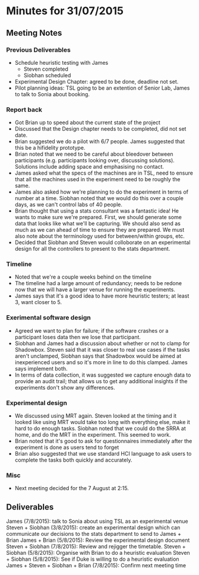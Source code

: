 # Minutes for 31/07/2015

## Meeting Notes

### Previous Deliverables

- Schedule heuristic testing with James
    - Steven completed
    - Siobhan scheduled
- Experimental Design Chapter: agreed to be done, deadline not set.
- Pilot planning ideas: TSL going to be an extention of Senior Lab, James to talk to Sonia about booking.

### Report back
- Got Brian up to speed about the current state of the project
- Discussed that the Design chapter needs to be completed, did not set date.
- Brian suggested we do a pilot with 6/7 people. James suggested that this be a hifidelity prototype. 
- Brian noted that we need to be careful about bleedover between participants (e.g. participants looking over, discussing solutions). Solutions include adding space and emphasising no contact. 
- James asked what the specs of the machines are in TSL, need to ensure that all the machines used in the experiment need to be roughly the same.
- James also asked how we're planning to do the experiment in terms of number at a time. Siobhan noted that we would do this over a couple days, as we can't control labs of 40 people.
- Brian thought that using a stats consultant was a fantastic idea! He wants to make sure we're prepared. First, we should generate some data that looks like what we'll be capturing. We should also send as much as we can ahead of time to ensure they are prepared. We must also note about the terminology used for between/within groups, etc.
- Decided that Siobhan and Steven would colloborate on an experimental design for all the controllers to present to the stats department.

### Timeline
- Noted that we're a couple weeks behind on the timeline
- The timeline had a large amount of redundancy; needs to be redone now that we will have a larger venue for running the experiments.
- James says that it's a good idea to have more heuristic testers; at least 3, want closer to 5.

### Exerimental software design
- Agreed we want to plan for failure; if the software crashes or a participant loses data then we lose that participant.
- Siobhan and James had a discussion about whether or not to clamp for Shadowbox. Steven said that it was closer to real use cases if the tasks aren't unclamped, Siobhan says that Shadowbox would be aimed at inexperienced users and so it's more in line to do this clamped. James says implement both.
- In terms of data collection, it was suggested we capture enough data to provide an audit trail; that allows us to get any additional insights if the experiments don't show any differences.

### Experimental design
- We discussed using MRT again. Steven looked at the timing and it looked like using MRT would take too long with everything else, make it hard to do enough tasks. Siobhan noted that we could do the SRRA at home, and do the MRT in the experiment. This seemed to work. 
- Brian noted that it's good to ask for questionnaires immediately after the experiment is done as users tend to forget
- Brian also suggested that we use standard HCI language to ask users to complete the tasks both quickly and accurately.

### Misc
- Next meeting decided for the 7 August at 2:15.

## Deliverables
James (7/8/2015): talk to Sonia about using TSL as an experimental venue
Steven + Siobhan (3/8/2015): create an experimental design which can communicate our decisions to the stats department to send to James + Brian
James + Brian (5/8/2015): Review the experimental design document
Steven + Siobhan (7/8/2015): Review and rejigger the timetable.
Steven + Siobhan (5/8/2015): Organise with Brian to do a heuristic evaluation
Steven + Siobhan (5/8/2015): See if Duke is willing to do a heuristic evaluation
James + Steven + Siobhan + Brian (7/8/2015): Confirm next meeting time
